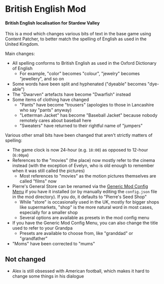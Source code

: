 # British English Mod
#### British English localisation for Stardew Valley

This is a mod which changes various bits of text in the base game using Content Patcher, to better match the spelling of English as used in the United Kingdom.

Main changes:

* All spelling conforms to British English as used in the Oxford Dictionary of English
    * For example, "color" becomes "colour", "jewelry" becomes "jewellery", and so on
* Some words have been split and hyphenated ("dyeable" becomes "dye-able")
* The "Dwarven" artefacts have become "Dwarfish" instead
* Some items of clothing have changed
    * "Pants" have become "trousers" (apologies to those in Lancashire who say "pants" anyway)
    * "Letterman Jacket" has become "Baseball Jacket" because nobody remotely cares about baseball here
    * "Sweaters" have returned to their rightful name of "jumpers"

Various other small bits have been changed that aren't strictly matters of spelling:

* The game clock is now 24-hour (e.g. `18:00`) as opposed to 12-hour (`6:00pm`)
* References to the "movies" (the place) now mostly refer to the cinema instead (with the exception of Evelyn, who is old enough to remember when it was still called the pictures)
    * Most references to "movies" as the motion pictures themselves are called "films" now
* Pierre's General Store can be renamed via the [Generic Mod Config Menu](https://www.nexusmods.com/stardewvalley/mods/5098) if you have it installed (or by manually editing the `config.json` file in the mod directory). If you do, it defaults to "Pierre's Seed Shop"
    * While "store" is occasionally used in the UK, mostly for bigger shops like supermarkets, "shop" is the more natural word in most cases, especially for a smaller shop
    * Several options are available as presets in the mod config menu
* If you have the Generic Mod Config Menu, you can also change the title used to refer to your Grandpa
    * Presets are available to choose from, like "granddad" or "grandfather"
* "Moms" have been corrected to "mums"

## Not changed

* Alex is still obsessed with American football, which makes it hard to change some things in his dialogue

